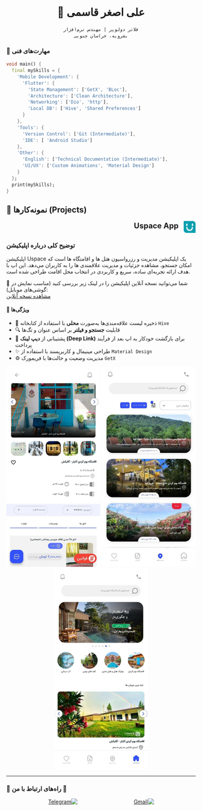 <div align="center">


# 👋 علی اصغر قاسمی  
`فلاتر دولوپر | مهندس نرم‌افزار`  
`بشرویه، خراسان جنوبی`

</div>

### 🧰 **مهارت‌های فنی**  
```dart
void main() {
  final mySkills = {
    'Mobile Development': {
      'Flutter': {
        'State Management': ['GetX', 'BLoc'],
        'Architecture': ['Clean Architecture'],
        'Networking': ['Dio', 'http'],
        'Local DB': ['Hive', 'Shared Preferences']
      }
    },
    'Tools': {
      'Version Control': ['Git (Intermediate)'],
      'IDE': [ 'Android Studio']
    },
    'Other': {
      'English': ['Technical Documentation (Intermediate)'],
      'UI/UX': ['Custom Animations', 'Material Design']
    }
  };
  print(mySkills);
}
```



## 📁 نمونه‌کارها (Projects)




<p align="right">
    <a href="https://uspace.ir" target="_blank" style="font-size: 20px; text-decoration: none; color: inherit;">
    <strong>Uspace App</strong>
  </a>
  <img src="assets/logo/Uspace-logo-sign.png" alt="Uspace Logo" width="32" style="vertical-align: middle; margin-left: 8px;" />
</p>

### توضیح کلی درباره اپلیکیشن  
اپلیکیشن Uspace یک اپلیکیشن مدیریت و رزرواسیون هتل ها و اقامتگاه ها است که امکان جستجو، مشاهده جزئیات و مدیریت علاقمندی ها را به کاربران می‌دهد. 
این اپ با هدف ارائه تجربه‌ای ساده، سریع و کاربردی در انتخاب محل اقامت طراحی شده است.

🔗 شما می‌توانید نسخه آنلاین اپلیکیشن را در لینک زیر بررسی کنید (مناسب نمایش در گوشی‌های موبایل):  
[مشاهده نسخه آنلاین](https://aliasghar144.github.io/uspace.ir.web/)  


#### 🧩 ویژگی‌ها  
- 📁 ذخیره لیست علاقه‌مندی‌ها به‌صورت **محلی** با استفاده از کتابخانه `Hive`  
- 🔍 قابلیت **جستجو و فیلتر** بر اساس عنوان و تگ‌ها  
- 🔗 پشتیبانی از **دیپ لینک (Deep Link)** برای بازگشت خودکار به اپ بعد از فرآیند پرداخت  
- ✨ طراحی مینیمال و کاربرپسند با استفاده از `Material Design`  
- ⚙️ مدیریت وضعیت و حالت‌ها با فریمورک `GetX`


<div align="center">
  <img src="assets/screen/uspace/1.jpg" width="250" alt="Uspace Screenshot 1"/>
  <img src="assets/screen/uspace/2.jpg" width="250" alt="Uspace Screenshot 2"/>
  <img src="assets/screen/uspace/3.jpg" width="250" alt="Uspace Screenshot 2"/>
</div>

---


### 💬 راه‌های ارتباط با من 💬

<div align="center" dir="rtl">
  <div style="display: flex; justify-content: center; gap: 150px; flex-wrap: wrap;">
    <a href="mailto:aliasgharghasemi51@gmail.com">
      <img src="https://img.icons8.com/color/48/000000/gmail-new.png" width="48" title="Gmail" />
    </a>    
    <a href="https://t.me/Aag144">
      <img src="https://img.icons8.com/color/48/000000/telegram-app--v1.png" width="48" title="Telegram" />
    </a>
  </div>
</div>
